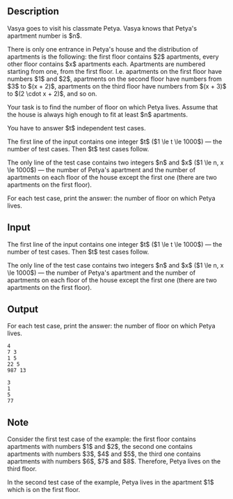 ## Description

<div><p>Vasya goes to visit his classmate Petya. Vasya knows that Petya's apartment number is $n$. </p><p>There is only one entrance in Petya's house and the distribution of apartments is the following: the first floor contains $2$ apartments, every other floor contains $x$ apartments each. Apartments are numbered starting from one, from the first floor. I.e. apartments on the first floor have numbers $1$ and $2$, apartments on the second floor have numbers from $3$ to $(x + 2)$, apartments on the third floor have numbers from $(x + 3)$ to $(2 \cdot x + 2)$, and so on.</p><p>Your task is to find the number of floor on which Petya lives. Assume that the house is always high enough to fit at least $n$ apartments.</p><p>You have to answer $t$ independent test cases.</p></div><div class="input-specification"><p>The first line of the input contains one integer $t$ ($1 \le t \le 1000$) — the number of test cases. Then $t$ test cases follow.</p><p>The only line of the test case contains two integers $n$ and $x$ ($1 \le n, x \le 1000$) — the number of Petya's apartment and the number of apartments on each floor of the house except the first one (there are two apartments on the first floor).</p></div><div class="output-specification"><p>For each test case, print the answer: the number of floor on which Petya lives.</p></div>

## Input

<p>The first line of the input contains one integer $t$ ($1 \le t \le 1000$) — the number of test cases. Then $t$ test cases follow.</p><p>The only line of the test case contains two integers $n$ and $x$ ($1 \le n, x \le 1000$) — the number of Petya's apartment and the number of apartments on each floor of the house except the first one (there are two apartments on the first floor).</p>

## Output

<p>For each test case, print the answer: the number of floor on which Petya lives.</p>





```input1
4
7 3
1 5
22 5
987 13
```




```output1
3
1
5
77
```



## Note

<p>Consider the first test case of the example: the first floor contains apartments with numbers $1$ and $2$, the second one contains apartments with numbers $3$, $4$ and $5$, the third one contains apartments with numbers $6$, $7$ and $8$. Therefore, Petya lives on the third floor.</p><p>In the second test case of the example, Petya lives in the apartment $1$ which is on the first floor.</p>
